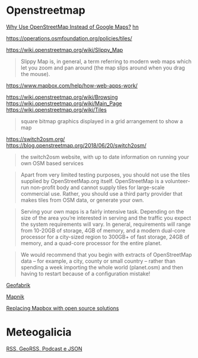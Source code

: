 # Openstreetmap

[Why Use OpenStreetMap Instead of Google Maps?](https://www.openstreetmap.org/user/jbelien/diary/44356) [hn](https://news.ycombinator.com/item?id=17531713)

https://operations.osmfoundation.org/policies/tiles/

https://wiki.openstreetmap.org/wiki/Slippy_Map

> Slippy Map is, in general, a term referring to modern web maps which let you zoom and pan around (the map slips around when you drag the mouse).

https://www.mapbox.com/help/how-web-apps-work/

https://wiki.openstreetmap.org/wiki/Browsing
https://wiki.openstreetmap.org/wiki/Main_Page
https://wiki.openstreetmap.org/wiki/Tiles

> square bitmap graphics displayed in a grid arrangement to show a map

https://switch2osm.org/
https://blog.openstreetmap.org/2018/06/20/switch2osm/

> the switch2osm website, with up to date information on running your own OSM based services

> Apart from very limited testing purposes, you should not use the tiles supplied
by OpenStreetMap.org itself. OpenStreetMap is a volunteer-run non-profit body
and cannot supply tiles for large-scale commercial use. Rather, you should use
a third party provider that makes tiles from OSM data, or generate your own. 

> Serving your own maps is a fairly intensive task. Depending on the size of the
area you’re interested in serving and the traffic you expect the system
requirements will vary. In general, requirements will range from 10-20GB of
storage, 4GB of memory, and a modern dual-core processor for a city-sized
region to 300GB+ of fast storage, 24GB of memory, and a quad-core processor for
the entire planet.

> We would recommend that you begin with extracts of OpenStreetMap data – for
example, a city, county or small country – rather than spending a week
importing the whole world (planet.osm) and then having to restart because of a
configuration mistake! 

[Geofabrik](http://download.geofabrik.de/europe/spain.html)

[Mapnik](http://mapnik.org/pages/downloads.html)

[Replacing Mapbox with open source solutions](https://news.ycombinator.com/item?id=34836700)

# Meteogalicia

[RSS, GeoRSS, Podcast e JSON](http://www.meteogalicia.gal/web/RSS/rssIndex.action?request_locale=gl)



